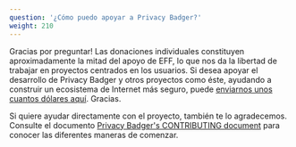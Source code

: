 ```yaml
---
question: '¿Cómo puedo apoyar a Privacy Badger?'
weight: 210
---
```


Gracias por preguntar! Las donaciones individuales constituyen aproximadamente la mitad del apoyo de EFF, lo que nos da la libertad de trabajar en proyectos centrados en los usuarios. Si desea apoyar el desarrollo de Privacy Badger y otros proyectos como éste, ayudando a construir un ecosistema de Internet más seguro, puede [enviarnos unos cuantos dólares aquí](https://supporters.eff.org/donate/support-privacy-badger). Gracias.

Si quiere ayudar directamente con el proyecto, también te lo agradecemos. Consulte el documento [Privacy Badger's CONTRIBUTING document](https://github.com/EFForg/privacybadger/blob/master/CONTRIBUTING.md) para conocer las diferentes maneras de comenzar.
